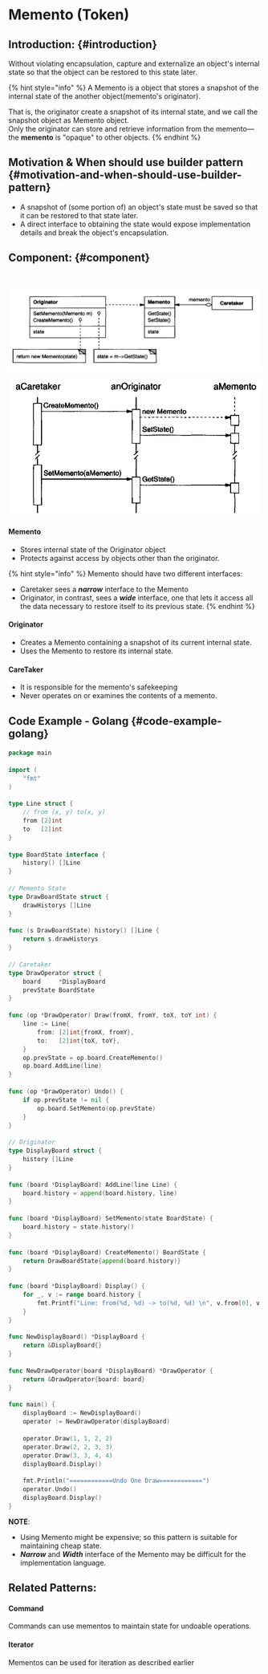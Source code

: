 # Memento \(Token\)

## Introduction: {#introduction}

Without violating encapsulation, capture and externalize an object's internal state
 so that the object can be restored to this state later.

{% hint style="info" %}
A Memento is a object that stores a snapshot of the internal state of the another object\(memento's originator\). 

That is, the originator create a snapshot of its internal state, and we call the snapshot object as Memento object.  
Only the originator
can store and retrieve information from the memento—the **memento** is "opaque"
to other objects.
{% endhint %}

## Motivation & When should use builder pattern {#motivation-and-when-should-use-builder-pattern}

* A snapshot of \(some portion of\) an object's state must be saved so that it can
   be restored to that state later.
* A direct interface to obtaining the state would expose implementation details
  and break the object's encapsulation.

## Component: {#component}

​

![](../.gitbook/assets/image%20%2815%29.png)

![](../.gitbook/assets/image.png)

#### Memento

* Stores internal state of the Originator object
* Protects against access by objects other than the originator.

{% hint style="info" %}
Memento should have two different interfaces:

* Caretaker sees a _**narrow**_ interface to the 
  Memento
* Originator, in
  contrast, sees a _**wide**_ interface, one that lets it access all the data necessary to
   restore itself to its previous state.
{% endhint %}

#### Originator

* Creates a Memento containing a snapshot of its current internal state.
* Uses the Memento to restore its internal state.

#### CareTaker

* It is responsible for the memento's safekeeping
* Never operates on or examines the contents of a memento.

## Code Example - Golang {#code-example-golang}

```go
package main

import (
	"fmt"
)

type Line struct {
	// from (x, y) to(x, y)
	from [2]int
	to   [2]int
}

type BoardState interface {
	history() []Line
}

// Memento State
type DrawBoardState struct {
	drawHistorys []Line
}

func (s DrawBoardState) history() []Line {
	return s.drawHistorys
}

// Caretaker
type DrawOperator struct {
	board     *DisplayBoard
	prevState BoardState
}

func (op *DrawOperator) Draw(fromX, fromY, toX, toY int) {
	line := Line{
		from: [2]int{fromX, fromY},
		to:   [2]int{toX, toY},
	}
	op.prevState = op.board.CreateMemento()
	op.board.AddLine(line)
}

func (op *DrawOperator) Undo() {
	if op.prevState != nil {
		op.board.SetMemento(op.prevState)
	}
}

// Originator
type DisplayBoard struct {
	history []Line
}

func (board *DisplayBoard) AddLine(line Line) {
	board.history = append(board.history, line)
}

func (board *DisplayBoard) SetMemento(state BoardState) {
	board.history = state.history()
}

func (board *DisplayBoard) CreateMemento() BoardState {
	return DrawBoardState{append(board.history)}
}

func (board *DisplayBoard) Display() {
	for _, v := range board.history {
		fmt.Printf("Line: from(%d, %d) -> to(%d, %d) \n", v.from[0], v.from[1], v.to[0], v.to[1])
	}
}

func NewDisplayBoard() *DisplayBoard {
	return &DisplayBoard{}
}

func NewDrawOperator(board *DisplayBoard) *DrawOperator {
	return &DrawOperator{board: board}
}

func main() {
	displayBoard := NewDisplayBoard()
	operator := NewDrawOperator(displayBoard)

	operator.Draw(1, 1, 2, 2)
	operator.Draw(2, 2, 3, 3)
	operator.Draw(3, 3, 4, 4)
	displayBoard.Display()

	fmt.Println("============Undo One Draw============")
	operator.Undo()
	displayBoard.Display()
}

```

**NOTE**:

* Using Memento might be expensive; so this pattern is suitable for maintaining cheap state.
* _**Narrow**_ and _**Width**_ interface of the Memento may be difficult for the implementation language. 

## ​Related Patterns:

#### Command

Commands can use mementos to maintain state for undoable 
operations.

#### Iterator

Mementos can be used for iteration as described earlier

​

​


